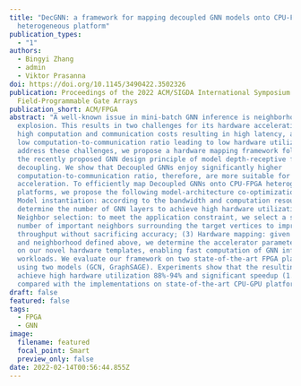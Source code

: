 ```yaml
---
title: "DecGNN: a framework for mapping decoupled GNN models onto CPU-FPGA
  heterogeneous platform"
publication_types:
  - "1"
authors:
  - Bingyi Zhang
  - admin
  - Viktor Prasanna
doi: https://doi.org/10.1145/3490422.3502326
publication: Proceedings of the 2022 ACM/SIGDA International Symposium on
  Field-Programmable Gate Arrays
publication_short: ACM/FPGA
abstract: "A well-known issue in mini-batch GNN inference is neighborhood
  explosion. This results in two challenges for its hardware acceleration: (1)
  high computation and communication costs resulting in high latency, and (2)
  low computation-to-communication ratio leading to low hardware utilization. To
  address these challenges, we propose a hardware mapping framework following
  the recently proposed GNN design principle of model depth-receptive field
  decoupling. We show that Decoupled GNNs enjoy significantly higher
  computation-to-communication ratio, therefore, are more suitable for hardware
  acceleration. To efficiently map Decoupled GNNs onto CPU-FPGA heterogeneous
  platforms, we propose the following model-architecture co-optimizations: (1)
  Model instantiation: according to the bandwidth and computation resources, we
  determine the number of GNN layers to achieve high hardware utilization; (2)
  Neighbor selection: to meet the application constraint, we select a small
  number of important neighbors surrounding the target vertices to improve the
  throughput without sacrificing accuracy; (3) Hardware mapping: given the model
  and neighborhood defined above, we determine the accelerator parameters based
  on our novel hardware templates, enabling fast computation of GNN inference
  workloads. We evaluate our framework on two state-of-the-art FPGA platforms,
  using two models (GCN, GraphSAGE). Experiments show that the resulting designs
  achieve high hardware utilization 88%-94% and significant speedup (1.1x-2.5x)
  compared with the implementations on state-of-the-art CPU-GPU platform."
draft: false
featured: false
tags:
  - FPGA
  - GNN
image:
  filename: featured
  focal_point: Smart
  preview_only: false
date: 2022-02-14T00:56:44.855Z
---
```

